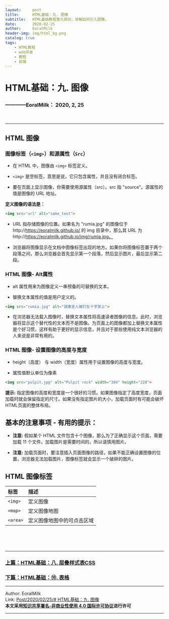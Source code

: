 ```yaml
---
layout:     post                    
title:      HTML基础：九. 图像     
subtitle:   HTML基础教程第九部分，讲解如何引入图像。
date:       2020-02-25           
author:     EoralMilk             
header-img: img/html_bg.png    
catalog: true                    
tags:        
    - HTML教程
    - web开发
    - 教程
    - 前端
---
```



# HTML基础：九. 图像
### ————EoralMilk： 2020, 2, 25
<br/>  

---

## HTML 图像
### 图像标签（`<img>`）和源属性（`Src`）

- 在 HTML 中，图像由 `<img>` 标签定义。

- `<img>` 是空标签，意思是说，它只包含属性，并且没有闭合标签。

- 要在页面上显示图像，你需要使用源属性（src）。src 指 "source"。源属性的值是图像的 URL 地址。

**定义图像的语法是：**

```html
<img src="url" alt="some_text">
```

- URL 指存储图像的位置。如果名为 "rumia.jpg" 的图像位于 http://https://eoralmilk.github.io/ 的 img 目录中，那么其 URL 为 http://https://eoralmilk.github.io/img/rumia.jpg。

- 浏览器将图像显示在文档中图像标签出现的地方。如果你将图像标签置于两个段落之间，那么浏览器会首先显示第一个段落，然后显示图片，最后显示第二段。

### HTML 图像- Alt属性

- alt 属性用来为图像定义一串预备的可替换的文本。

- 替换文本属性的值是用户定义的。

```html
<img src="rumia.jpg" alt="就像圣人被钉在十字架上">
```

- 在浏览器无法载入图像时，替换文本属性将高速读者图像的信息。此时，浏览器将显示这个替代性的文本而不是图像。为页面上的图像都加上替换文本属性是个好习惯，这样有助于更好的显示信息，并且对于那些使用纯文本浏览器的人来说是非常有用的。

### HTML 图像- 设置图像的高度与宽度

- height（高度） 与 width（宽度）属性用于设置图像的高度与宽度。

- 属性值默认单位为像素

```html
<img src="pulpit.jpg" alt="Pulpit rock" width="304" height="228">
```

**提示:** 指定图像的高度和宽度是一个很好的习惯。如果图像指定了高度宽度，页面加载时就会保留指定的尺寸。如果没有指定图片的大小，加载页面时有可能会破坏HTML页面的整体布局。

## 基本的注意事项 - 有用的提示：

- **注意:** 假如某个 HTML 文件包含十个图像，那么为了正确显示这个页面，需要加载 11 个文件。加载图片是需要时间的，所以请慎用图片。

- **注意:** 加载页面时，要注意插入页面图像的路径，如果不能正确设置图像的位置，浏览器无法加载图片，图像标签就会显示一个破碎的图片。

## HTML 图像标签

|标签	    |描述                       |
|:---       |:---                       |
|`<img>`	|定义图像                   |
|`<map>`	|定义图像地图               |
|`<area>`	|定义图像地图中的可点击区域  |

<br/>  
<br/>
<br/>

---  
### [上篇：HTML基础：八. 层叠样式表CSS](https://eoralmilk.github.io/2020/02/25/HTML%E5%9F%BA%E7%A1%80-%E5%85%AB/)
### [下篇：HTML基础：⑩. 表格]()


---  

Author: EoralMilk  
Link: [Post/2020/02/25/# HTML基础：九. 图像]()   
**本文采用[知识共享署名-非商业性使用 4.0 国际许可协议](https://creativecommons.org/licenses/by-nc-sa/4.0/)进行许可**  

--- 